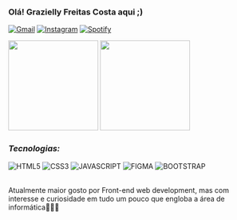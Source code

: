 ### Olá! Grazielly Freitas Costa aqui ;)

[![Gmail](https://img.shields.io/badge/Gmail-D14836?style=for-the-badge&logo=gmail&logoColor=white)](https://graziellycosta396@gmail.com)
[![Instagram](https://img.shields.io/badge/Instagram-E4405F?style=for-the-badge&logo=instagram&logoColor=white)](https://instagram.com/fgrazielly301?igshid=MWM2YjbjM2Q=)
[![Spotify](https://img.shields.io/badge/Spotify-1ED760?&style=for-the-badge&logo=spotify&logoColor=white)](https://open.spotify.com/playlist/79U6pI6s9PyuTBWMXZwgnB?si=39b2dc3b2ac441e4)
<div>
<img height="180em" src="https://github-readme-stats.vercel.app/api?username=GraZielly002&show_icons=true&theme=tokyonight">
<img height="180em" src="https://github-readme-stats.vercel.app/api/top-langs/?username=GraZielly002&layout=compact&theme=tokyonight"/>
</div>

### ***Tecnologias:***
<div style="display: inline_block">
 <img aling="center" alt="HTML5" src="https://img.shields.io/badge/HTML-239120?style=for-the-badge&logo=html5&logoColor=white"/>
 <img aling="center" alt="CSS3" src="https://img.shields.io/badge/CSS3-1572B6?style=for-the-badge&logo=css3&logoColor=white"/>
 <img aling="center" alt="JAVASCRIPT" src="https://img.shields.io/badge/JavaScript-F7DF1E?style=for-the-badge&logo=javascript&logoColor=black"/>
 <img aling="center" alt="FIGMA" src="https://img.shields.io/badge/Figma-F24E1E?style=for-the-badge&logo=figma&logoColor=white"/>
 <img aling="center" alt="BOOTSTRAP" src="https://img.shields.io/badge/Bootstrap-563D7C?style=for-the-badge&logo=bootstrap&logoColor=white"/>
</div><br/>

Atualmente maior gosto por Front-end web development, mas com interesse e curiosidade em tudo um pouco que engloba a área de informática👩🏾‍💻
